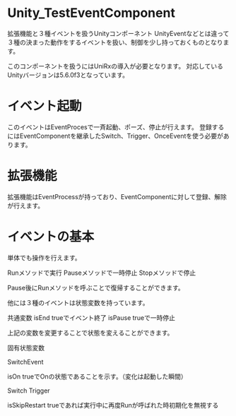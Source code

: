# Unity_TestEventComponent
拡張機能と３種イベントを扱うUnityコンポーネント
UnityEventなどとは違って３種の決まった動作をするイベントを扱い、制御を少し持っておくものとなります。

このコンポーネントを扱うにはUniRxの導入が必要となります。
対応しているUnityバージョンは5.6.0f3となっています。

# イベント起動
このイベントはEventProcesで一斉起動、ポーズ、停止が行えます。
登録するにはEventComponentを継承したSwitch、Trigger、OnceEventを使う必要があります。

# 拡張機能
拡張機能はEventProcessが持っており、EventComponentに対して登録、解除が行えます。

# イベントの基本
単体でも操作を行えます。

Runメソッドで実行
Pauseメソッドで一時停止
Stopメソッドで停止

Pause後にRunメソッドを呼ぶことで復帰することができます。

他には３種のイベントは状態変数を持っています。

共通変数
isEnd trueでイベント終了
isPause trueで一時停止

上記の変数を変更することで状態を変えることができます。

固有状態変数

SwitchEvent

isOn trueでOnの状態であることを示す。（変化は起動した瞬間）

Switch Trigger 

isSkipRestart trueであれば実行中に再度Runが呼ばれた時初期化を無視する

